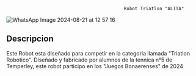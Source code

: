                                                Robot Triatlon "ALITA" 
![WhatsApp Image 2024-08-21 at 12 57 16](https://github.com/user-attachments/assets/21ff14af-58bf-41c9-be56-3c900a373f3e)

## Descripcion
Este Robot esta diseñado para competir en la categoria llamada "Triatlon Robotico". Diseñado y fabricado por alumnos de la tennica n°5 de Temperley, este robot participo en los "Juegos Bonaerenses" de 2024

